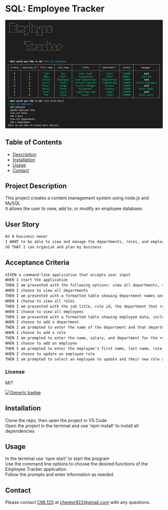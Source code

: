 
  
  # SQL: Employee Tracker

![Alt text](image-1.png)

  ## Table of Contents
  - [Description](#project-description)
  - [Installation](#installation)
  - [Usage](#usage)
  - [Contact](#contact)


  ## Project Description
  This project creates a content management system using node.js and MySQL  
  It allows the user to view, add to, or modify an employee database.

  ## User Story

```md
AS A business owner
I WANT to be able to view and manage the departments, roles, and employees in my company
SO THAT I can organize and plan my business
```

## Acceptance Criteria

```md
GIVEN a command-line application that accepts user input
WHEN I start the application
THEN I am presented with the following options: view all departments, view all roles, view all employees, add a department, add a role, add an employee, and update an employee role
WHEN I choose to view all departments
THEN I am presented with a formatted table showing department names and department ids
WHEN I choose to view all roles
THEN I am presented with the job title, role id, the department that role belongs to, and the salary for that role
WHEN I choose to view all employees
THEN I am presented with a formatted table showing employee data, including employee ids, first names, last names, job titles, departments, salaries, and managers that the employees report to
WHEN I choose to add a department
THEN I am prompted to enter the name of the department and that department is added to the database
WHEN I choose to add a role
THEN I am prompted to enter the name, salary, and department for the role and that role is added to the database
WHEN I choose to add an employee
THEN I am prompted to enter the employee’s first name, last name, role, and manager, and that employee is added to the database
WHEN I choose to update an employee role
THEN I am prompted to select an employee to update and their new role and this information is updated in the database 
```
  
  ### License 
  MIT
  
  [![Generic badge](https://img.shields.io/badge/License-MIT-green.svg)](https://choosealicense.com/licenses/mit/.)
  
   
  ## Installation 
  Clone the repo, then open the project in VS Code  
  Open the project in the terminal and use 'npm install' to install all dependencies

  ## Usage 
  In the terminal use 'npm start' to start the program  
  Use the command line options to choose the desired functions of the Employee Tracker application.  
  Follow the prompts and enter information as needed.  

  
  ## Contact
  Please contact [CML120](https://github.com/CML120) at cheelor922@gmail.com with any questions.


